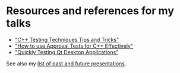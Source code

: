 <a id="top"></a>

# Resources and references for my talks

* ["C++ Testing Techniques Tips and Tricks"](https://github.com/claremacrae/talks/blob/master/Cpp_Testing_Techniques_Tips_and_Tricks.md#top)
* ["How to use Approval Tests for C++ Effectively"](How_to_use_Approval_Tests_for_C++_Effectively.md#top)
* ["Quickly Testing Qt Desktop Applications"](Quickly_Testing_Qt_Desktop_Applications.md#top)

See also my [list of past and future presentations](https://claremacrae.co.uk/conferences/presentations.html).
